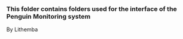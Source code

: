 ### This folder contains folders used for the interface of the Penguin Monitoring system 

By Lithemba 
